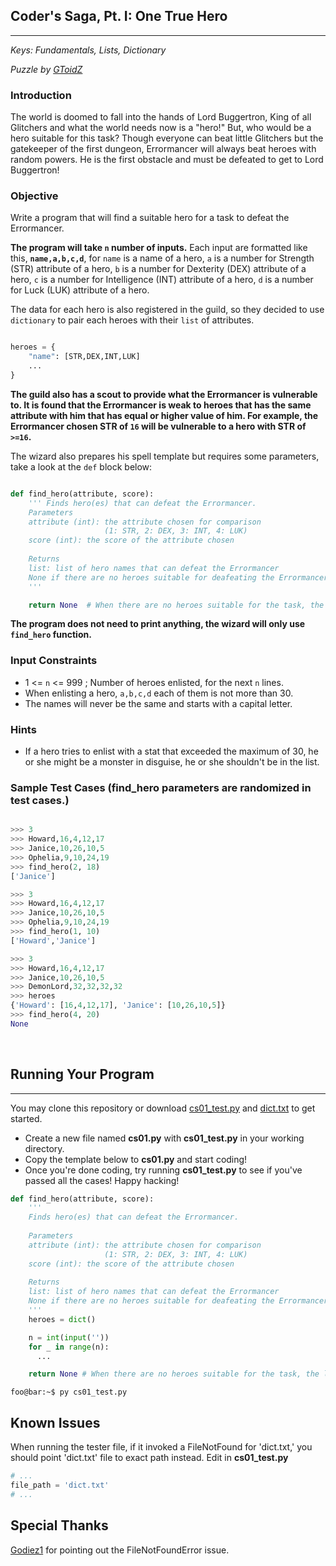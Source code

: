 ## Coder's Saga, Pt. I: One True Hero

---

*Keys: Fundamentals, Lists, Dictionary*

*Puzzle by [GToidZ](https://github.com/GToidZ)*

### Introduction

The world is doomed to fall into the hands of Lord Buggertron, King of all Glitchers and what the world needs now is a "hero!" But, who would be a hero suitable for this task? Though everyone can beat little Glitchers but the gatekeeper of the first dungeon, Errormancer will always beat heroes with random powers. He is the first obstacle and must be defeated to get to Lord Buggertron!

### Objective

Write a program that will find a suitable hero for a task to defeat the Errormancer.

**The program will take `n` number of inputs.** Each input are formatted like this, **`name,a,b,c,d`**, for `name` is a name of a hero, `a` is a number for Strength (STR) attribute of a hero, `b` is a number for Dexterity (DEX) attribute of a hero, `c` is a number for Intelligence (INT) attribute of a hero, `d` is a number for Luck (LUK) attribute of a hero.

The data for each hero is also registered in the guild, so they decided to use `dictionary` to pair each heroes with their `list` of attributes.

```python

heroes = {
	"name": [STR,DEX,INT,LUK]
	...
}

```

**The guild also has a scout to provide what the Errormancer is vulnerable to. It is found that the Errormancer is weak to heroes that has the same attribute with him that has equal or higher value of him. For example, the Errormancer chosen STR of `16` will be vulnerable to a hero with STR of `>=16`.**

The wizard also prepares his spell template but requires some parameters, take a look at the `def` block below:

```python

def find_hero(attribute, score):
	''' Finds hero(es) that can defeat the Errormancer.
	Parameters
	attribute (int): the attribute chosen for comparison
					 (1: STR, 2: DEX, 3: INT, 4: LUK)
	score (int): the score of the attribute chosen
	
	Returns
	list: list of hero names that can defeat the Errormancer
	None if there are no heroes suitable for deafeating the Errormancer
	'''

	return None  # When there are no heroes suitable for the task, the land may need to wait another day.
```

**The program does not need to print anything, the wizard will only use `find_hero` function.**

### Input Constraints

- 1 <= `n` <= 999 ; Number of heroes enlisted, for the next `n` lines.
- When enlisting a hero, `a,b,c,d` each of them is not more than 30.
- The names will never be the same and starts with a capital letter.

### Hints

- If a hero tries to enlist with a stat that exceeded the maximum of 30, he or she might be a monster in disguise, he or she shouldn't be in the list.

### Sample Test Cases (find_hero parameters are randomized in test cases.)

```python

>>> 3
>>> Howard,16,4,12,17
>>> Janice,10,26,10,5
>>> Ophelia,9,10,24,19
>>> find_hero(2, 18)
['Janice']

```

```python
>>> 3
>>> Howard,16,4,12,17
>>> Janice,10,26,10,5
>>> Ophelia,9,10,24,19
>>> find_hero(1, 10)
['Howard','Janice']
```

```python
>>> 3
>>> Howard,16,4,12,17
>>> Janice,10,26,10,5
>>> DemonLord,32,32,32,32
>>> heroes
{'Howard': [16,4,12,17], 'Janice': [10,26,10,5]}
>>> find_hero(4, 20)
None
```

<br>

## Running Your Program
---
You may clone this repository or download [cs01_test.py](https://github.com/SKE19/Arcode/blob/main/Coders_Saga/CS01/cs01_test.py) and [dict.txt](https://github.com/SKE19/Arcode/blob/main/Coders_Saga/CS01/dict.txt) to get started.

- Create a new file named **cs01.py** with **cs01_test.py** in your working directory.
- Copy the template below to **cs01.py** and start coding!
- Once you're done coding, try running **cs01_test.py** to see if you've passed all the cases! Happy hacking!

```python
def find_hero(attribute, score):
    '''
    Finds hero(es) that can defeat the Errormancer.
    
    Parameters
    attribute (int): the attribute chosen for comparison
                     (1: STR, 2: DEX, 3: INT, 4: LUK)
    score (int): the score of the attribute chosen
    
    Returns
    list: list of hero names that can defeat the Errormancer
    None if there are no heroes suitable for deafeating the Errormancer
    '''
    heroes = dict()

    n = int(input(''))
    for _ in range(n):
      ...

    return None # When there are no heroes suitable for the task, the land may need to wait another day.
```

```console
foo@bar:~$ py cs01_test.py
```

## Known Issues

When running the tester file, if it invoked a FileNotFound for 'dict.txt,' you should point 'dict.txt' file to exact path instead.
Edit in **cs01_test.py**
```python
# ...
file_path = 'dict.txt'
# ...
```

## Special Thanks
[Godiez1](https://github.com/Godiez1) for pointing out the FileNotFoundError issue.